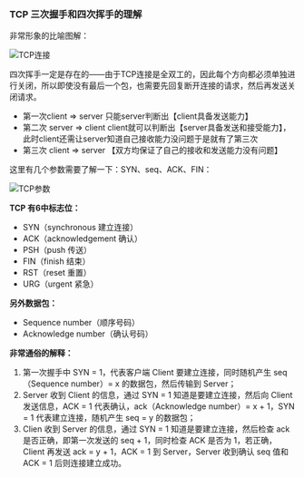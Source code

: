 ### TCP 三次握手和四次挥手的理解

非常形象的比喻图解：

![TCP连接](https://user-images.githubusercontent.com/21079721/96951415-0828e780-151f-11eb-93a3-e2e8045d456d.png)

四次挥手一定是存在的——由于TCP连接是全双工的，因此每个方向都必须单独进行关闭，所以即使没有最后一个包，也需要先回复断开连接的请求，然后再发送关闭请求。

- 第一次client => server 只能server判断出【client具备发送能力】
- 第二次 server => client client就可以判断出【server具备发送和接受能力】，此时client还需让server知道自己接收能力没问题于是就有了第三次
- 第三次 client => server 【双方均保证了自己的接收和发送能力没有问题】

这里有几个参数需要了解一下：SYN、seq、ACK、FIN：

![TCP参数](https://camo.githubusercontent.com/e5d91961cdf9074b5a1d8f5e3607bb87cffada55407ff253cf56d4ce76b64ca2/687474703a2f2f71696e69752e63646e2e636c383032332e636f6d2f485454502f7463702d332d7761792d68616e647368616b652e6a7067)

**TCP 有6中标志位：**

- SYN（synchronous 建立连接）
- ACK（acknowledgement 确认）
- PSH（push 传送）
- FIN（finish 结束）
- RST（reset 重置）
- URG（urgent 紧急）

**另外数据包：**

- Sequence number（顺序号码）
- Acknowledge number（确认号码）

**非常通俗的解释：**

1. 第一次握手中 SYN = 1，代表客户端 Client 要建立连接，同时随机产生 seq（Sequence number）= x 的数据包，然后传输到 Server；
2. Server 收到 Client 的信息，通过 SYN = 1 知道是要建立连接，然后向 Client 发送信息，ACK = 1 代表确认，ack（Acknowledge number）= x + 1，SYN = 1 代表建立连接，随机产生 seq = y 的数据包；
3. Clien 收到 Server 的信息，通过 SYN = 1 知道是要建立连接，然后检查 ack 是否正确，即第一次发送的 seq + 1，同时检查 ACK 是否为 1，若正确，Client 再发送 ack = y + 1，ACK = 1 到 Server，Server 收到确认 seq 值和 ACK = 1 后则连接建立成功。
